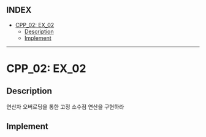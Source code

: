 ## INDEX  

- [CPP\_02: EX\_02](#cpp_02-ex_02)
	- [Description](#description)
	- [Implement](#implement)
	

---

# CPP_02: EX_02

## Description

연산자 오버로딩을 통한 고정 소수점 연산을 구현하라


## Implement


